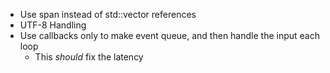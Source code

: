 - Use span instead of std::vector references
- UTF-8 Handling
- Use callbacks only to make event queue, and then handle the input each loop
	- This *should* fix the latency
